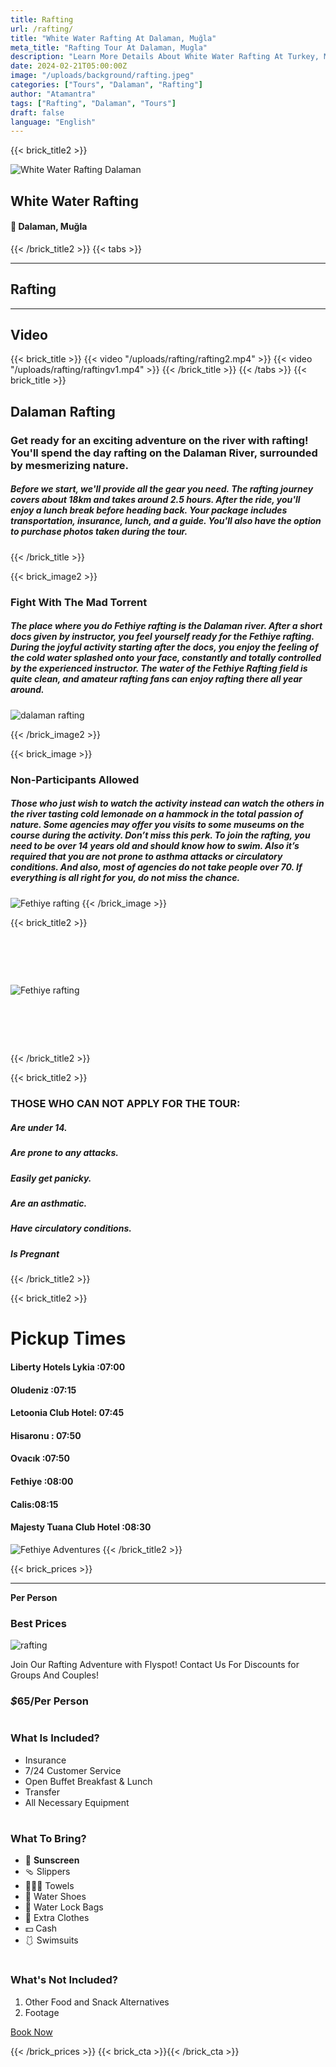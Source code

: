 ```yaml
---
title: Rafting
url: /rafting/
title: "White Water Rafting At Dalaman, Muğla"
meta_title: "Rafting Tour At Dalaman, Mugla"
description: "Learn More Details About White Water Rafting At Turkey, Muğla, Dalaman"
date: 2024-02-21T05:00:00Z
image: "/uploads/background/rafting.jpeg"
categories: ["Tours", "Dalaman", "Rafting"]
author: "Atamantra"
tags: ["Rafting", "Dalaman", "Tours"]
draft: false
language: "English"
---
```


{{< brick_title2 >}}

![White Water Rafting Dalaman](/uploads/rafting/rafraf.jpeg)
## White Water Rafting
#### 📍 Dalaman, Muğla

{{< /brick_title2 >}}
{{< tabs >}}

---
## Rafting
---
## Video
{{< brick_title >}}
{{< video "/uploads/rafting/rafting2.mp4" >}}
{{< video "/uploads/rafting/raftingv1.mp4" >}}
{{< /brick_title >}}
{{< /tabs >}}
{{< brick_title >}}
## Dalaman Rafting

### Get ready for an exciting adventure on the river with rafting! You'll spend the day rafting on the Dalaman River, surrounded by mesmerizing nature.

##### Before we start, we'll provide all the gear you need. The rafting journey covers about 18km and takes around 2.5 hours. After the ride, you'll enjoy a lunch break before heading back. Your package includes transportation, insurance, lunch, and a guide. You'll also have the option to purchase photos taken during the tour.
{{< /brick_title >}}

{{< brick_image2 >}}

### Fight With The Mad Torrent 
##### The place where you do Fethiye rafting is the Dalaman river. After a short docs given by instructor, you feel yourself ready for the Fethiye rafting. During the joyful activity starting after the docs, you enjoy the feeling of the cold water splashed onto your face, constantly and totally controlled by the experienced instructor. The water of the Fethiye Rafting field is quite clean, and amateur rafting fans can enjoy rafting there all year around.
![dalaman rafting ](/uploads/background/rafting.jpeg)

{{< /brick_image2 >}}

{{< brick_image >}}
### Non-Participants Allowed
##### Those who just wish to watch the activity instead can watch the others in the river tasting cold lemonade on a hammock in the total passion of nature. Some agencies may offer you visits to some museums on the course during the activity. Don’t miss this perk. To join the rafting, you need to be over 14 years old and should know how to swim. Also it’s required that you are not prone to asthma attacks or circulatory conditions. And also, most of agencies do not take people over 70. If everything is all right for you, do not miss the chance.

![Fethiye rafting](/uploads/rafting/wwrafting.jpeg)
{{< /brick_image >}}

{{< brick_title2 >}}
# ‎ 
![Fethiye rafting](/uploads/rafting/rafting2.jpeg)
# ‎ 
{{< /brick_title2 >}}

{{< brick_title2 >}}
### THOSE WHO CAN NOT APPLY FOR THE TOUR:

##### Are under 14.
##### Are prone to any attacks.
##### Easily get panicky.
##### Are an asthmatic.
##### Have circulatory conditions.
##### Is Pregnant

{{< /brick_title2 >}}

{{< brick_title2 >}}
# Pickup Times
#### Liberty Hotels Lykia :07:00
#### Oludeniz :07:15
#### Letoonia Club Hotel: 07:45
#### Hisaronu : 07:50
#### Ovacık :07:50
#### Fethiye :08:00
#### Calis:08:15 
#### Majesty Tuana Club Hotel :08:30


![Fethiye Adventures](/uploads/map12345.png)
{{< /brick_title2 >}}

{{< brick_prices >}}

---
**Per Person**
### Best Prices

![rafting](/uploads/Background/rafting.jpeg)

Join Our Rafting Adventure with Flyspot! Contact Us For Discounts for Groups And Couples!

### _$_**65**/Per Person
#
### What Is Included?
- Insurance
- 7/24 Customer Service
- Open Buffet Breakfast & Lunch
- Transfer
- All Necessary Equipment
#
### What To Bring?
- 🧴 **Sunscreen**
- 🩴 Slippers
- 🧖🏽‍♀️ Towels
- 👟 Water Shoes
- 🎒 Water Lock Bags
- 👕 Extra Clothes
- 💵 Cash
- 🩱 Swimsuits
#
### What's Not Included?
1. Other Food and Snack Alternatives
1. Footage

[Book Now](/get-started/)

{{< /brick_prices >}}
{{< brick_cta >}}{{< /brick_cta >}}
